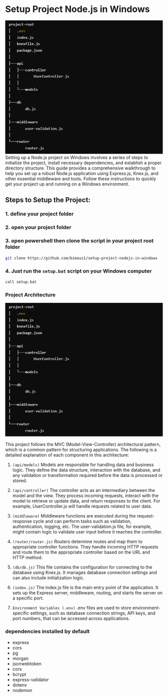 # Setup Project Node.js in Windows
![Contoh Gambar](./img/tes.png)
Setting up a Node.js project on Windows involves a series of steps to initialize the project, install necessary dependencies, and establish a proper directory structure. This guide provides a comprehensive walkthrough to help you set up a robust Node.js application using Express.js, Knex.js, and other essential middleware and tools. Follow these instructions to quickly get your project up and running on a Windows environment.


## Steps to Setup the Project:
### 1. define your project folder
### 2. open your project folder
### 3. open powershell then clone the script in your project root folder
```bash
git clone https://github.com/bimass1/setup-project-nodejs-in-windows
```
### 4. Just run the `setup.bat` script on your Windows computer

```bash
call setup.bat
```

### Project Architecture
![Project Architecture](./img/tes.png)

This project follows the MVC (Model-View-Controller) architectural pattern, which is a common pattern for structuring applications. The following is a detailed explanation of each component in this architecture:

1. `(api/models)`
Models are responsible for handling data and business logic. They define the data structure, interaction with the database, and any validation or transformation required before the data is processed or stored.

2. `(api/controller)`
The controller acts as an intermediary between the model and the view. They process incoming requests, interact with the model to retrieve or update data, and return responses to the client. For example, UserController.js will handle requests related to user data.

3. `(middleware)`
Middleware functions are executed during the request-response cycle and can perform tasks such as validation, authentication, logging, etc. The user-validation.js file, for example, might contain logic to validate user input before it reaches the controller.

4. `(router/router.js)`
Routers determine routes and map them to appropriate controller functions. They handle incoming HTTP requests and route them to the appropriate controller based on the URL and HTTP method.

5. `(db/db.js)`
This file contains the configuration for connecting to the database using Knex.js. It manages database connection settings and can also include initialization logic.

6. `(index.js)`
The index.js file is the main entry point of the application. It sets up the Express server, middleware, routing, and starts the server on a specific port.

7. `Environment Variables (.env)`
.env files are used to store environment-specific settings, such as database connection strings, API keys, and port numbers, that can be accessed across applications.

### dependencies installed by default
- express
- cors
- pg
- morgan
- jsonwebtoken
- cors
- bcrypt
- express-validator
- dotenv
- nodemon
